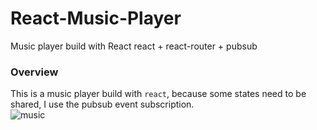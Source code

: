 # React-Music-Player
Music player build with React
react + react-router + pubsub   
### Overview
This is a music player build with `react`, because some states need to be shared, I use the pubsub event subscription.  
![music](https://user-images.githubusercontent.com/14805432/39576069-ce619886-4eaa-11e8-80d0-8344830c1ab4.gif)
